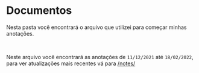 # Documentos

Nesta pasta você encontrará o arquivo que utilizei para começar minhas anotações.

<br />

Neste arquivo você encontrará as anotações de `11/12/2021` até `18/02/2022`, para ver atualizações mais recentes vá para [/notes/](/notes/readme.md)
